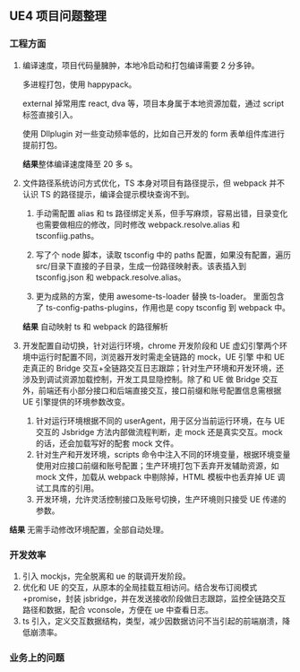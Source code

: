 ## UE4 项目问题整理

### 工程方面

1. 编译速度，项目代码量臃肿，本地冷启动和打包编译需要 2 分多钟。

   多进程打包，使用 happypack。

   external 掉常用库 react, dva 等，项目本身属于本地资源加载，通过 script 标签直接引入。

   使用 Dllplugin 对一些变动频率低的，比如自己开发的 form 表单组件库进行提前打包。

   **结果**整体编译速度降至 20 多 s。

2. 文件路径系统访问方式优化，TS 本身对项目有路径提示，但 webpack 并不认识 TS 的路径提示，编译会提示模块查询不到。

   1. 手动需配置 alias 和 ts 路径绑定关系，但手写麻烦，容易出错，目录变化也需要做相应的修改，同时修改 webpack.resolve.alias 和 tsconfiig.paths。

   2. 写了个 node 脚本，读取 tsconfig 中的 paths 配置，如果没有配置，遍历 src/目录下直接的子目录，生成一份路径映射表。该表插入到 tsconfig.json 和 webpack.resolve.alias。

   3. 更为成熟的方案，使用 awesome-ts-loader 替换 ts-loader。 里面包含了 ts-config-paths-plugins，作用也是 copy tsconfig 到 webpack 中。

   **结果** 自动映射 ts 和 webpack 的路径解析

3. 开发配置自动切换，针对运行环境，chrome 开发阶段和 UE 虚幻引擎两个环境中运行时配置不同，浏览器开发时需走全链路的 mock，UE 引擎 中和 UE 走真正的 Bridge 交互+全链路交互日志跟踪；针对生产环境和开发环境，还涉及到调试资源加载控制，开发工具显隐控制。除了和 UE 做 Bridge 交互外，前端还有小部分接口和后端直接交互，接口前缀和账号配置信息需根据 UE 引擎提供的环境参数改变。

   1. 针对运行环境根据不同的 userAgent，用于区分当前运行环境，在与 UE 交互的 Jsbridge 方法内部做流程判断，走 mock 还是真实交互。mock 的话，还会加载写好的配套 mock 文件。
   2. 针对生产和开发环境，scripts 命令中注入不同的环境变量，根据环境变量使用对应接口前缀和账号配置；生产环境打包下丢弃开发辅助资源，如 mock 文件，加载从 webpack 中剔除掉，HTML 模板中也丢弃掉 UE 调试工具库的引用。
   3. 开发环境，允许灵活控制接口及账号切换，生产环境则只接受 UE 传递的参数。

**结果** 无需手动修改环境配置，全部自动处理。

### 开发效率

1. 引入 mockjs，完全脱离和 ue 的联调开发阶段。
2. 优化和 UE 的交互，从原本的全局挂载互相访问。结合发布订阅模式+promise，封装 jsbridge，并在发送接收阶段做日志跟踪，监控全链路交互路径和数据，配合 vconsole，方便在 ue 中查看日志。
3. ts 引入，定义交互数据结构，类型，减少因数据访问不当引起的前端崩溃，降低崩溃率。

### 业务上的问题
